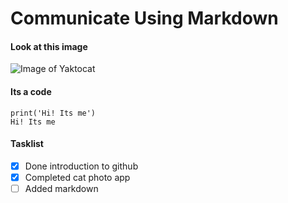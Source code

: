 # Communicate Using Markdown
#### Look at this image
![Image of Yaktocat](https://octodex.github.com/images/yaktocat.png)
#### Its a code 
```
print('Hi! Its me')
Hi! Its me
```
#### Tasklist  
- [x] Done introduction to github
- [x] Completed cat photo app
- [ ] Added markdown
